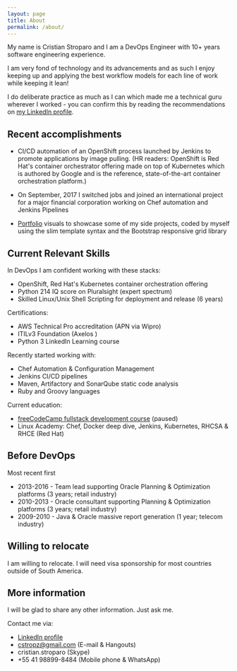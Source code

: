 ```yaml
---
layout: page
title: About
permalink: /about/
---
```


My name is Cristian Stroparo and I am a DevOps Engineer with 10+ years software engineering experience.

I am very fond of technology and its advancements and as such I enjoy keeping up  and applying the best workflow models for each line of work while keeping it lean!

I do deliberate practice as much as I can which made me a technical guru wherever I worked - you can confirm this by reading the recommendations on [my LinkedIn profile](https://linkedin.com/in/stroparo).

## Recent accomplishments

* CI/CD automation of an OpenShift process launched by Jenkins to promote applications by image pulling. (HR readers: OpenShift is Red Hat's container orchestrator offering made on top of Kubernetes which is authored by Google and is the reference, state-of-the-art container orchestration platform.)

* On September, 2017 I switched jobs and joined an international project for a major financial corporation working on Chef automation and Jenkins Pipelines

* [Portfolio](https://codepen.io/stroparo/full/qmLOYj/) visuals to showcase some of my side projects, coded by myself using the slim template syntax and the Bootstrap responsive grid library

## Current Relevant Skills

In DevOps I am confident working with these stacks:

* OpenShift, Red Hat's Kubernetes container orchestration offering
* Python 214 IQ score on Pluralsight (expert spectrum)
* Skilled Linux/Unix Shell Scripting for deployment and release (6 years)

Certifications:

* AWS Technical Pro accreditation (APN via Wipro)
* ITILv3 Foundation (Axelos )
* Python 3 LinkedIn Learning course

Recently started working with:

* Chef Automation & Configuration Management
* Jenkins CI/CD pipelines
* Maven, Artifactory and SonarQube static code analysis
* Ruby and Groovy languages

Current education:

* [freeCodeCamp fullstack development course](https://www.freecodecamp.org/stroparo) (paused)
* Linux Academy: Chef, Docker deep dive, Jenkins, Kubernetes, RHCSA & RHCE (Red Hat)

## Before DevOps

Most recent first

* 2013-2016 - Team lead supporting Oracle Planning & Optimization platforms (3 years; retail industry)
* 2010-2013 - Oracle consultant supporting Planning & Optimization platforms (3 years; retail industry)
* 2009-2010 - Java & Oracle massive report generation (1 year; telecom industry)

## Willing to relocate

I am willing to relocate. I will need visa sponsorship for most countries outside of South America.

## More information

I will be glad to share any other information. Just ask me.

Contact me via:

* [LinkedIn profile](https://linkedin.com/in/stroparo)
* cstropz@gmail.com (E-mail & Hangouts)
* cristian.stroparo (Skype)
* +55 41 98899-8484 (Mobile phone & WhatsApp)
